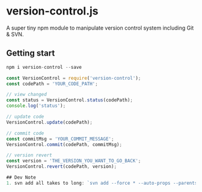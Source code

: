 # version-control.js

A super tiny npm module to manipulate version control system including Git & SVN.

## Getting start
``` js
npm i version-control --save

const VersionControl = require('version-control');
const codePath = 'YOUR_CODE_PATH';

// view changed
const status = VersionControl.status(codePath);
console.log('status');

// update code
VersionControl.update(codePath);

// commit code
const commitMsg = 'YOUR_COMMIT_MESSAGE';
VersionControl.commit(codePath, commitMsg);

// version revert
const version = 'THE_VERSION_YOU_WANT_TO_GO_BACK';
VersionControl.revert(codePath, version);

## Dev Note
1. svn add all takes to long: `svn add --force * --auto-props --parents --depth infinity -q` => add one by one.

```
